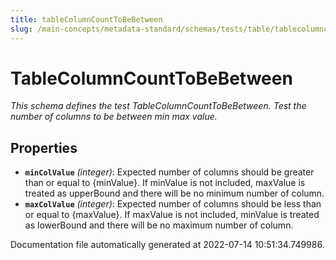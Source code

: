 ```yaml
---
title: tableColumnCountToBeBetween
slug: /main-concepts/metadata-standard/schemas/tests/table/tablecolumncounttobebetween
---
```


# TableColumnCountToBeBetween

*This schema defines the test TableColumnCountToBeBetween. Test the number of columns to be between min max value.*

## Properties

- **`minColValue`** *(integer)*: Expected number of columns should be greater than or equal to {minValue}. If minValue is not included, maxValue is treated as upperBound and there will be no minimum number of column.
- **`maxColValue`** *(integer)*: Expected number of columns should be less than or equal to {maxValue}. If maxValue is not included, minValue is treated as lowerBound and there will be no maximum number of column.


Documentation file automatically generated at 2022-07-14 10:51:34.749986.

